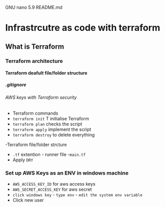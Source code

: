   GNU nano 5.9                       README.md
# Infrastrcutre as code with terraform
## What is Terraform
### Terraform architecture
#### Terraform deafult file/folder structure
##### .gitignore
###### AWS keys with Terraform security

- Terraform commands
- `terraform init` T initialise Terraform
- `terraform plan` checks the script
- `terraform apply` implement the script
- `terraform destroy` to delete everything

-Terraform file/folder strcture
- `.tf` extention - runner file -`main.tf`
- Apply `DRY`
  
### Set up AWS Keys as an ENV in windows machine
- `AWS_ACCESS_KEY_ID` for aws access keys
- `AWS_SECRET_ACCESS_KEY` for aws secret 
- `click windows key` - `type env` - `edit the system env variable`
- Click new user 